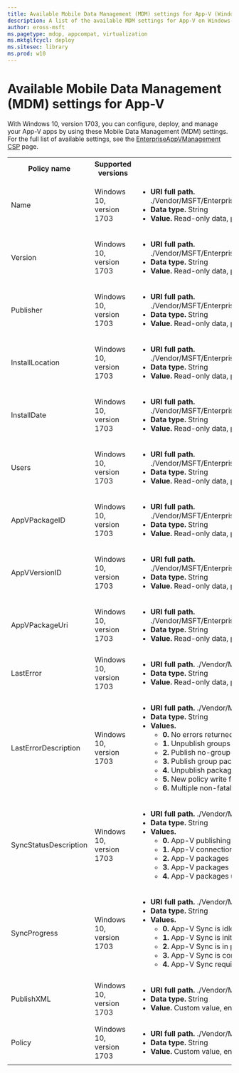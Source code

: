 ```yaml
---
title: Available Mobile Data Management (MDM) settings for App-V (Windows 10)
description: A list of the available MDM settings for App-V on Windows 10.
author: eross-msft
ms.pagetype: mdop, appcompat, virtualization
ms.mktglfcycl: deploy
ms.sitesec: library
ms.prod: w10
---
```


# Available Mobile Data Management (MDM) settings for App-V
With Windows 10, version 1703, you can configure, deploy, and manage your App-V apps by using these Mobile Data Management (MDM) settings. For the full list of available settings, see the [EnterpriseAppVManagement CSP](https://msdn.microsoft.com/en-us/windows/hardware/commercialize/customize/mdm/enterpriseappvmanagement-csp) page. 

<table>
    <tr>
        <th>Policy name</th>
        <th>Supported versions</th>
        <th>Details</th>
    </tr>
    <tr>
        <td>Name</td>
        <td>Windows 10, version 1703</td>
        <td>
            <ul>
                <li><strong>URI full path.</strong> ./Vendor/MSFT/EnterpriseAppVManagement/AppVPackageManagement/<em>&lt;enterprise_id&gt;</em>/<em>&lt;package_family_name&gt;</em>/<em>&lt;package_full_name&gt;</em>/Name</li>
                <li><strong>Data type.</strong> String</li>
                <li><strong>Value.</strong> Read-only data, provided by your App-V packages.</li>
            </ul>
        </td>
    </tr>
    <tr>
        <td>Version</td>
        <td>Windows 10, version 1703</td>
        <td>
            <ul>
                <li><strong>URI full path.</strong> ./Vendor/MSFT/EnterpriseAppVManagement/AppVPackageManagement/<em>&lt;enterprise_id&gt;</em>/<em>&lt;package_family_name&gt;</em>/<em>&lt;package_full_name&gt;</em>/Version</li>
                <li><strong>Data type.</strong> String</li>
                <li><strong>Value.</strong> Read-only data, provided by your App-V packages.</li>
            </ul>
        </td>
    </tr>
    <tr>
        <td>Publisher</td>
        <td>Windows 10, version 1703</td>
        <td>
            <ul>
                <li><strong>URI full path.</strong> ./Vendor/MSFT/EnterpriseAppVManagement/AppVPackageManagement/<em>&lt;enterprise_id&gt;</em>/<em>&lt;package_family_name&gt;</em>/<em>&lt;package_full_name&gt;</em>/Publisher</li>
                <li><strong>Data type.</strong> String</li>
                <li><strong>Value.</strong> Read-only data, provided by your App-V packages.</li>
            </ul>
        </td>
    </tr>
    <tr>
        <td>InstallLocation</td>
        <td>Windows 10, version 1703</td>
        <td>
            <ul>
                <li><strong>URI full path.</strong> ./Vendor/MSFT/EnterpriseAppVManagement/AppVPackageManagement/<em>&lt;enterprise_id&gt;</em>/<em>&lt;package_family_name&gt;</em>/<em>&lt;package_full_name&gt;</em>/InstallLocation</li>
                <li><strong>Data type.</strong> String</li>
                <li><strong>Value.</strong> Read-only data, provided by your App-V packages.</li>
            </ul>
        </td>
    </tr>
    <tr>
        <td>InstallDate</td>
        <td>Windows 10, version 1703</td>
        <td>
            <ul>
                <li><strong>URI full path.</strong> ./Vendor/MSFT/EnterpriseAppVManagement/AppVPackageManagement/<em>&lt;enterprise_id&gt;</em>/<em>&lt;package_family_name&gt;</em>/<em>&lt;package_full_name&gt;</em>/InstallDate</li>
                <li><strong>Data type.</strong> String</li>
                <li><strong>Value.</strong> Read-only data, provided by your App-V packages.</li>
            </ul>
        </td>
    </tr>
    <tr>
        <td>Users</td>
        <td>Windows 10, version 1703</td>
        <td>
            <ul>
                <li><strong>URI full path.</strong> ./Vendor/MSFT/EnterpriseAppVManagement/AppVPackageManagement/<em>&lt;enterprise_id&gt;</em>/<em>&lt;package_family_name&gt;</em>/<em>&lt;package_full_name&gt;</em>/Users</li>
                <li><strong>Data type.</strong> String</li>
                <li><strong>Value.</strong> Read-only data, provided by your App-V packages.</li>
            </ul>
        </td>
    </tr>
    <tr>
        <td>AppVPackageID</td>
        <td>Windows 10, version 1703</td>
        <td>
            <ul>
                <li><strong>URI full path.</strong> ./Vendor/MSFT/EnterpriseAppVManagement/AppVPackageManagement/<em>&lt;enterprise_id&gt;</em>/<em>&lt;package_family_name&gt;</em>/<em>&lt;package_full_name&gt;</em>/AppVPackageID</li>
                <li><strong>Data type.</strong> String</li>
                <li><strong>Value.</strong> Read-only data, provided by your App-V packages.</li>
            </ul>
        </td>
    </tr>
    <tr>
        <td>AppVVersionID</td>
        <td>Windows 10, version 1703</td>
        <td>
            <ul>
                <li><strong>URI full path.</strong> ./Vendor/MSFT/EnterpriseAppVManagement/AppVPackageManagement/<em>&lt;enterprise_id&gt;</em>/<em>&lt;package_family_name&gt;</em>/<em>&lt;package_full_name&gt;</em>/AppVVersionID</li>
                <li><strong>Data type.</strong> String</li>
                <li><strong>Value.</strong> Read-only data, provided by your App-V packages.</li>
            </ul>
        </td>
    </tr>
    <tr>
        <td>AppVPackageUri</td>
        <td>Windows 10, version 1703</td>
        <td>
            <ul>
                <li><strong>URI full path.</strong> ./Vendor/MSFT/EnterpriseAppVManagement/AppVPackageManagement/<em>&lt;enterprise_id&gt;</em>/<em>&lt;package_family_name&gt;</em>/<em>&lt;package_full_name&gt;</em>/AppVPackageUri</li>
                <li><strong>Data type.</strong> String</li>
                <li><strong>Value.</strong> Read-only data, provided by your App-V packages.</li>
            </ul>
        </td>
    </tr>
    <tr>
        <td>LastError</td>
        <td>Windows 10, version 1703</td>
        <td>
            <ul>
                <li><strong>URI full path.</strong> ./Vendor/MSFT/EnterpriseAppVManagement/AppVPublishing/LastSync/LastError</li>
                <li><strong>Data type.</strong> String</li>
                <li><strong>Value.</strong> Read-only data, provided by your App-V client.</li>
            </ul>
        </td>
    </tr>
    <tr>
        <td>LastErrorDescription</td>
        <td>Windows 10, version 1703</td>
        <td>
            <ul>
                <li><strong>URI full path.</strong> ./Vendor/MSFT/EnterpriseAppVManagement/AppVPublishing/LastSync/LastErrorDescription</li>
                <li><strong>Data type.</strong> String</li>
                <li><strong>Values.</strong>
                    <ul>
                        <li><strong>0.</strong> No errors returned during publish.</li>
                        <li><strong>1.</strong> Unpublish groups failed during publish.</li>
                        <li><strong>2.</strong> Publish no-group packages failed during publish.</li>
                        <li><strong>3.</strong> Publish group packages failed during publish.</li>
                        <li><strong>4.</strong> Unpublish packages failed during publish.</li>
                        <li><strong>5.</strong> New policy write failed during publish.</li>
                        <li><strong>6.</strong> Multiple non-fatal errors occurred during publish.</li>
                    </ul>
                </li>
            </ul>                                                                                                                     
        </td>
    </tr>
    <tr>
        <td>SyncStatusDescription</td>
        <td>Windows 10, version 1703</td>
        <td>
            <ul>
                <li><strong>URI full path.</strong> ./Vendor/MSFT/EnterpriseAppVManagement/AppVPublishing/LastSync/SyncStatusDescription</li>
                <li><strong>Data type.</strong> String</li>
                <li><strong>Values.</strong>
                    <ul>
                        <li><strong>0.</strong> App-V publishing is idle.</li>
                        <li><strong>1.</strong> App-V connection groups publish in progress.</li>
                        <li><strong>2.</strong> App-V packages (non-connection group) publish in progress.</li>
                        <li><strong>3.</strong> App-V packages (connection group) publish in progress.</li>
                        <li><strong>4.</strong> App-V packages unpublish in progress.</li>
                    </ul>
                </li>
            </ul>                                                                                             
        </td>
    </tr>
    <tr>
        <td>SyncProgress</td>
        <td>Windows 10, version 1703</td>
        <td>
            <ul>
                <li><strong>URI full path.</strong> ./Vendor/MSFT/EnterpriseAppVManagement/AppVPublishing/LastSync/SyncProgress</li>
                <li><strong>Data type.</strong> String</li>
                <li><strong>Values.</strong>
                    <ul>
                        <li><strong>0.</strong> App-V Sync is idle.</li>
                        <li><strong>1.</strong> App-V Sync is initializing.</li>
                        <li><strong>2.</strong> App-V Sync is in progress.</li>
                        <li><strong>3.</strong> App-V Sync is complete.</li>
                        <li><strong>4.</strong> App-V Sync requires device reboot.</li>
                    </ul>
                </li>
            </ul>                                                                                    
        </td>
    </tr>
    <tr>
        <td>PublishXML</td>
        <td>Windows 10, version 1703</td>
        <td>
            <ul>
                <li><strong>URI full path.</strong> ./Vendor/MSFT/EnterpriseAppVManagement/AppVPublishing/Sync/PublishXML</li>
                <li><strong>Data type.</strong> String</li>
                <li><strong>Value.</strong> Custom value, entered by admin.</li>
            </ul>
        </td>
    </tr>
    <tr>
        <td>Policy</td>
        <td>Windows 10, version 1703</td>
        <td>
            <ul>
                <li><strong>URI full path.</strong> ./Vendor/MSFT/EnterpriseAppVManagement/AppVDynamicPolicy/configurationid/Policy</li>
                <li><strong>Data type.</strong> String</li>
                <li><strong>Value.</strong> Custom value, entered by admin.</li>
            </ul>
        </td>
    </tr>
</table>